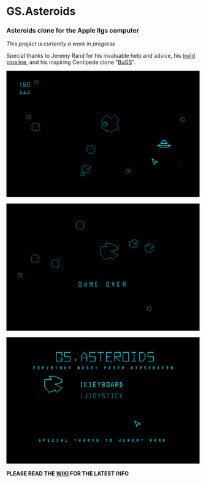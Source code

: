 # GS.Asteroids
### Asteroids clone for the Apple IIgs computer

*This project is currently a work in progress*

Special thanks to Jeremy Rand for his invaluable help and advice, his [build pipeline](https://github.com/jeremysrand/Apple2BuildPipeline), and his inspiring Centipede clone "[BuGS](https://github.com/jeremysrand/BuGS)".


![Screenshot](/screenshot1.png)

![Screenshot](/screenshot2.png)

![Screenshot](/screenshot3.png)


**PLEASE READ THE [WIKI](https://github.com/peterhirschberg/GS.Asteroids/wiki) FOR THE LATEST INFO**
